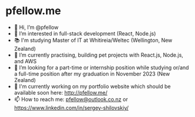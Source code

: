 # pfellow.me

- 👋 Hi, I’m @pfellow
- 👀 I’m interested in full-stack development (React, Node.js)
- 📚 I'm studying Master of IT at Whitireia/Weltec (Wellington, New Zealand)
- 🌱 I’m currently practising, building pet projects with React.js, Node.js, and AWS
- 💞️ I’m looking for a part-time or internship position while studying or/and a full-time position after my graduation in November 2023 (New Zealand)
- 📑 I'm currently working on my portfolio website which should be available soon here: http://pfellow.me/
- 📫 How to reach me: pfellow@outlook.co.nz or https://www.linkedin.com/in/sergey-shilovskiy/
